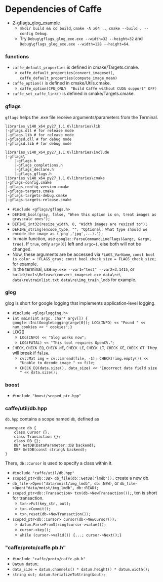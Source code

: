 # Dependencies of Caffe
+ [2-gflags_glog_example](2-gflags_glog_example)
    + `mkdir build && cd build`, `cmake -A x64 ..`, `cmake --build . --config Debug`.
    + Try `Debug\gflags_glog_exe.exe --width=32 --height=32` and `Debug\gflags_glog_exe.exe --width=128 --height=64`.
### functions
+ `caffe_default_properties` is defined in cmake/Targets.cmake.
    + `caffe_default_properties(convert_imageset)`, `caffe_default_properties(compute_image_mean)`
+ `caffe_option()` is defined in cmake/Utils.cmake.
    + `caffe_option(CPU_ONLY  "Build Caffe without CUDA support" OFF)`
+ `caffe_set_caffe_link()` is defined in cmake/Targets.cmake.
### gflags
`gflags` helps the .exe file receive arguments/parameters from the Terminal.

```
libraries_v140_x64_py27_1.1.0\libraries\lib
|-gflags.dll # for release mode
|-gflags.lib # for release mode
|-gflagsd.dll # for debug mode
|-gflagsd.lib # for debug mode

libraries_v140_x64_py27_1.1.0\libraries\include
|-gflags\
    |-gflags.h
    |-gflags_completions.h
    |-gflags_declare.h
    |-gflags_gflags.h
libraries_v140_x64_py27_1.1.0\libraries\cmake
|-gflags-config.cmake
|-gflags-config-version.cmake
|-gflags-targets.cmake
|-gflags-targets-debug.cmake
|-gflags-targets-release.cmake
```

+ `#include <gflags/gflags.h>`
+ `DEFINE_bool(gray, false, "When this option is on, treat images as grayscale ones");`
+ `DEFINE_int32(resize_width, 0, "Width images are resized to");`
+ `DEFINE_string(encode_type, "", "Optional: What type should we encode the image as ('png','jpg',...).");`
+ In main function, use `google::ParseCommandLineFlags(&argc, &argv, true)`. If `true`, only `argv[0]` left and `argc=1`, else both will not be changed.
+ Now, these arguments are be accessed via `FLAGS_VarName`, `const bool is_color = !FLAGS_gray; const bool check_size = FLAGS_check_size;` for example.
+ In the terminal, use `my.exe --var1="test" --var2=3.1415`, or `build\tools\Release\convert_imageset.exe data\re\ data\re\trainlist.txt data\re\img_train_lmdb` for example.
### glog
glog is short for google logging that implements application-level logging.
+ `#include <glog/logging.h>`
+ `int main(int argc, char* argv[]) { google::InitGoogleLogging(argv[0]); LOG(INFO) << "Found " << num_cookies << " cookies";}`
+ LOG()
    + `LOG(INFO) << "Glog works now";`
    + `LOG(FATAL) << "This tool requires OpenCV.";`
+ `CHECK`, `CHECK_EQ`, `CHECK_NE`, `CHECK_LE`, `CHECK_LT`, `CHECK_GE`, `CHECK_GT`. They will break if `false`.
    + `cv::Mat img = cv::imread(file, -1); CHECK(!img.empty()) << "Unable to decode image " << file;`
    + `CHECK_EQ(data.size(), data_size) << "Incorrect data field size " << data.size();`
### boost
+ `#include "boost/scoped_ptr.hpp"`
### caffe/util/db.hpp
`db.hpp` contains a scope named `db`, defined as 
```
namespace db {
    class Cursor {};
    class Transaction {};
    class DB {};
    DB* GetDB(DataParameter::DB backend);
    DB* GetDB(const string& backend);
}
```
There, `db::Cursor` is used to specify a class within it.

+ `#include "caffe/util/db.hpp"`
+ `scoped_ptr<db::DB> db_file(db::GetDB("lmdb"));` create a new db.
+ `db_file->Open("data/mnist/img_lmdb", db::NEW)`, or `db_file->Open("data/mnist/img_lmdb", db::READ);`
+ `scoped_ptr<db::Transaction> txn(db->NewTransaction());`, txn is short for transaction.
    + `txn->Put(key_str, out);`
    + `txn->Commit();`
    + `txn.reset(db->NewTransaction());`
+ `scoped_ptr<db::Cursor> cursor(db->NewCursor());`
    + `datum.ParseFromString(cursor->value());`
    + `cursor->key();`
    + `while (cursor->valid()) {...; cursor->Next();}`
### "caffe/proto/caffe.pb.h"
+ `#include "caffe/proto/caffe.pb.h"`
+ `Datum datum;`
+ `data_size = datum.channels() * datum.height() * datum.width();`
+ `string out; datum.SerializeToString(&out);`